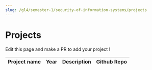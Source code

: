 ```yaml
---
slug: /gl4/semester-1/security-of-information-systems/projects
---
```


# Projects

Edit this page and make a PR to add your project !

| Project name | Year | Description | Github Repo
| --- | --- | --- | --- |
